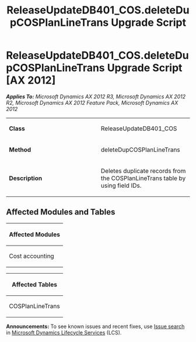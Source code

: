 ﻿---
title: ReleaseUpdateDB401_COS.deleteDupCOSPlanLineTrans Upgrade Script
TOCTitle: ReleaseUpdateDB401_COS.deleteDupCOSPlanLineTrans Upgrade Script
ms:assetid: 8c0c0fe6-0e99-ba9f-f19f-f63669208c58
ms:mtpsurl: https://msdn.microsoft.com/en-us/library/JJ736446(v=AX.60)
ms:contentKeyID: 49709634
ms.date: 05/18/2015
mtps_version: v=AX.60
---

# ReleaseUpdateDB401\_COS.deleteDupCOSPlanLineTrans Upgrade Script [AX 2012]


_**Applies To:** Microsoft Dynamics AX 2012 R3, Microsoft Dynamics AX 2012 R2, Microsoft Dynamics AX 2012 Feature Pack, Microsoft Dynamics AX 2012_

<table>
<colgroup>
<col style="width: 50%" />
<col style="width: 50%" />
</colgroup>
<tbody>
<tr class="odd">
<td><p><strong>Class</strong></p></td>
<td><p>ReleaseUpdateDB401_COS</p></td>
</tr>
<tr class="even">
<td><p><strong>Method</strong></p></td>
<td><p>deleteDupCOSPlanLineTrans</p></td>
</tr>
<tr class="odd">
<td><p><strong>Description</strong></p></td>
<td><p>Deletes duplicate records from the COSPlanLineTrans table by using field IDs.</p></td>
</tr>
</tbody>
</table>


## Affected Modules and Tables

<table>
<colgroup>
<col style="width: 100%" />
</colgroup>
<thead>
<tr class="header">
<th><p>Affected Modules</p></th>
</tr>
</thead>
<tbody>
<tr class="odd">
<td><p>Cost accounting</p></td>
</tr>
</tbody>
</table>


<table>
<colgroup>
<col style="width: 100%" />
</colgroup>
<thead>
<tr class="header">
<th><p>Affected Tables</p></th>
</tr>
</thead>
<tbody>
<tr class="odd">
<td><p>COSPlanLineTrans</p></td>
</tr>
</tbody>
</table>

  
**Announcements:** To see known issues and recent fixes, use [Issue search](http://go.microsoft.com/fwlink/?linkid=389258) in [Microsoft Dynamics Lifecycle Services](http://go.microsoft.com/fwlink/?linkid=306505) (LCS).

